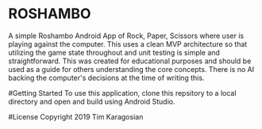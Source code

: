 # ROSHAMBO
A simple Roshambo Android App of Rock, Paper, Scissors where user is playing against the computer. This uses a clean MVP architecture so that utilizing the game state throughout and unit testing is simple and straightforward. This was created for educational purposes and should be used as a guide for others understanding the core concepts. There is no AI backing the computer's decisions at the time of writing this.

#Getting Started
To use this application, clone this repsitory to a local directory and open and build using Android Studio.

#License
Copyright 2019 Tim Karagosian